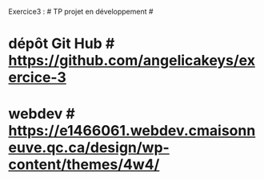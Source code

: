Exercice3 :  # TP projet en développement #
 # dépôt Git Hub # https://github.com/angelicakeys/exercice-3
 # webdev # https://e1466061.webdev.cmaisonneuve.qc.ca/design/wp-content/themes/4w4/

